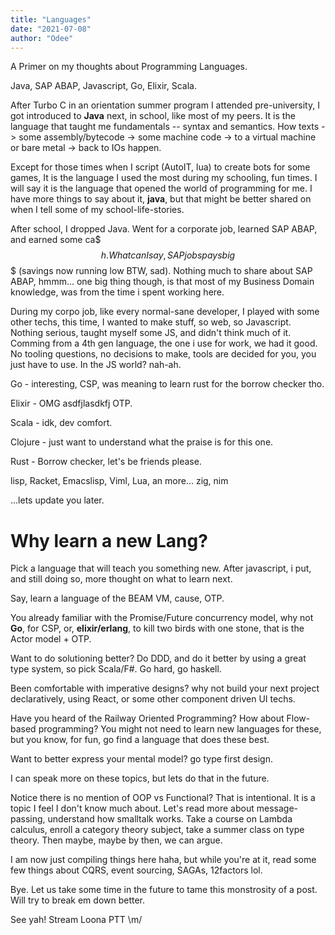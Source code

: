 ```yaml
---
title: "Languages"
date: "2021-07-08"
author: "Odee"
---
```


A Primer on my thoughts about Programming Languages.

Java, SAP ABAP, Javascript, Go, Elixir, Scala.

After Turbo C in an orientation summer program I attended pre-university, I got introduced to **Java** next, in school, like most of my peers. It is the language that taught me fundamentals -- syntax and semantics. How texts -> some assembly/bytecode -> some machine code -> to a virtual machine or bare metal -> back to IOs happen.

Except for those times when I script (AutoIT, lua) to create bots for some games, It is the language I used the most during my schooling, fun times. I will say it is the language that opened the world of programming for me. I have more things to say about it, **java**, but that might be better shared on when I tell some of my school-life-stories.

After school, I dropped Java. Went for a corporate job, learned SAP ABAP, and earned some ca$$$h. What can I say, SAP jobs pays big $$$ (savings now running low BTW, sad). Nothing much to share about SAP ABAP, hmmm... one big thing though, is that most of my Business Domain knowledge, was from the time i spent working here.

During my corpo job, like every normal-sane developer, I played with some other techs, this time, I wanted to make stuff, so web, so Javascript. Nothing serious, taught myself some JS, and didn't think much of it.
Comming from a 4th gen language, the one i use for work, we had it good. No tooling questions, no decisions to make, tools are decided for you, you just have to use. In the JS world? nah-ah.

Go - interesting, CSP, was meaning to learn rust for the borrow checker tho.

Elixir - OMG asdfjlasdkfj OTP.

Scala - idk, dev comfort.

Clojure - just want to understand what the praise is for this one.

Rust - Borrow checker, let's be friends please.

lisp, Racket, Emacslisp, Viml, Lua, an more... zig, nim

...lets update you later.

# Why learn a new Lang?

Pick a language that will teach you something new. After javascript, i put, and still doing so, more thought on what to learn next.

Say, learn a language of the BEAM VM, cause, OTP.

You already familiar with the Promise/Future concurrency model, why not **Go**, for CSP, or, **elixir/erlang**, to kill two birds with one stone, that is the Actor model + OTP.

Want to do solutioning better? Do DDD, and do it better by using a great type system, so pick Scala/F#. Go hard, go haskell.

Been comfortable with imperative designs? why not build your next project declaratively, using React, or some other component driven UI techs.

Have you heard of the Railway Oriented Programming? How about Flow-based programming? You might not need to learn new languages for these, but you know, for fun, go find a language that does these best.

Want to better express your mental model? go type first design.

I can speak more on these topics, but lets do that in the future.

Notice there is no mention of OOP vs Functional? That is intentional.
It is a topic I feel I don't know much about. Let's read more about message-passing, understand how smalltalk works. Take a course on Lambda calculus, enroll a category theory subject, take a summer class on type theory. Then maybe, maybe by then, we can argue.

I am now just compiling things here haha, but while you're at it, read some few things about CQRS, event sourcing, SAGAs, 12factors lol.

Bye. Let us take some time in the future to tame this monstrosity of a post. Will try to break em down better.

See yah! Stream Loona PTT \m/
